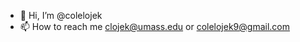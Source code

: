 - 👋 Hi, I’m @colelojek
- 📫 How to reach me clojek@umass.edu or colelojek9@gmail.com

<!---
colelojek/colelojek is a ✨ special ✨ repository because its `README.md` (this file) appears on your GitHub profile.
You can click the Preview link to take a look at your changes.
--->
